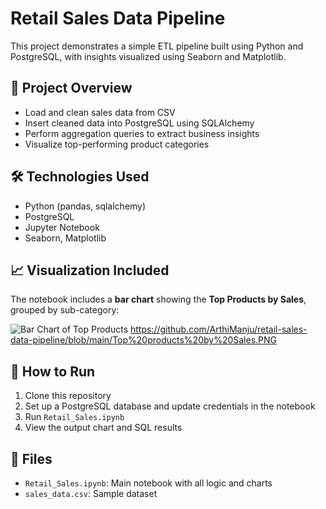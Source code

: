 # Retail Sales Data Pipeline

This project demonstrates a simple ETL pipeline built using Python and PostgreSQL, with insights visualized using Seaborn and Matplotlib.

## 📌 Project Overview

- Load and clean sales data from CSV
- Insert cleaned data into PostgreSQL using SQLAlchemy
- Perform aggregation queries to extract business insights
- Visualize top-performing product categories
  
## 🛠️ Technologies Used

- Python (pandas, sqlalchemy)
- PostgreSQL
- Jupyter Notebook
- Seaborn, Matplotlib
  
## 📈 Visualization Included

The notebook includes a **bar chart** showing the **Top Products by Sales**, grouped by sub-category:

![Bar Chart of Top Products](assets/top_products_chart.png) 
https://github.com/ArthiManju/retail-sales-data-pipeline/blob/main/Top%20products%20by%20Sales.PNG

## 🚀 How to Run

1. Clone this repository
2. Set up a PostgreSQL database and update credentials in the notebook
3. Run `Retail_Sales.ipynb`
4. View the output chart and SQL results

## 📂 Files

- `Retail_Sales.ipynb`: Main notebook with all logic and charts
- `sales_data.csv`: Sample dataset
